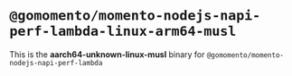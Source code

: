 # `@gomomento/momento-nodejs-napi-perf-lambda-linux-arm64-musl`

This is the **aarch64-unknown-linux-musl** binary for `@gomomento/momento-nodejs-napi-perf-lambda`
